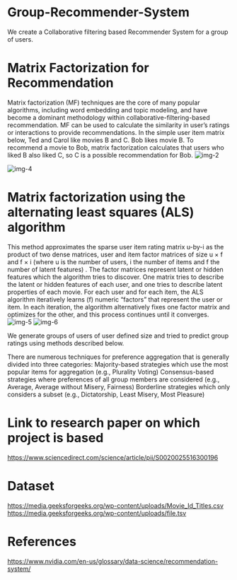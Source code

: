 # Group-Recommender-System
We create a Collaborative filtering based Recommender System for a group of users.
# Matrix Factorization for Recommendation
Matrix factorization (MF) techniques are the core of many popular algorithms, including word embedding and topic modeling, and have become a dominant methodology within collaborative-filtering-based recommendation. MF can be used to calculate the similarity in user’s ratings or interactions to provide recommendations. In the simple user item matrix below, Ted and Carol like movies B and C. Bob likes movie B. To recommend a movie to Bob, matrix factorization calculates that users who liked B also liked C, so C is a possible recommendation for Bob.
![img-2](https://github.com/RishabhSrivastava-17/Group-Recommender-System/assets/72572136/dc95ad9e-0ac7-4109-b80e-4ae52a6ec199)

![img-4](https://github.com/RishabhSrivastava-17/Group-Recommender-System/assets/72572136/6339e4b8-143f-4bac-b076-292d2ae4893c)

# Matrix factorization using the  alternating least squares (ALS) algorithm
This method approximates the sparse user item rating matrix u-by-i as the product of two dense matrices, user and item factor matrices of size u × f and f × i  (where u is the number of users, i the number of items and f the number of latent features) . The factor matrices represent latent or hidden features which the algorithm tries to discover. One matrix tries to describe the latent or hidden features of each user, and one tries to describe latent properties of each movie. For each user and for each item, the ALS algorithm iteratively learns (f) numeric “factors” that represent the user or item. In each iteration, the algorithm alternatively fixes one factor matrix and optimizes for the other, and this process continues until it converges.  
![img-5](https://github.com/RishabhSrivastava-17/Group-Recommender-System/assets/72572136/4117dd26-bd27-49fd-ab02-786cba18b772)
![img-6](https://github.com/RishabhSrivastava-17/Group-Recommender-System/assets/72572136/93f2ed2a-81d9-4903-ad00-97b18bae05c9)



We generate groups of users of user defined size and tried to predict group ratings using methods described below.

There are numerous techniques for preference aggregation that is generally divided into three categories:
Majority-based strategies which use the most popular items for aggregation (e.g., Plurality Voting)
Consensus-based strategies where preferences of all group members are considered (e.g., Average, Average without Misery, Fairness)
Borderline strategies which only considers a subset (e.g., Dictatorship, Least Misery, Most Pleasure)



# Link to research paper on which project is based
https://www.sciencedirect.com/science/article/pii/S0020025516300196

# Dataset
https://media.geeksforgeeks.org/wp-content/uploads/Movie_Id_Titles.csv
https://media.geeksforgeeks.org/wp-content/uploads/file.tsv

# References 
https://www.nvidia.com/en-us/glossary/data-science/recommendation-system/
